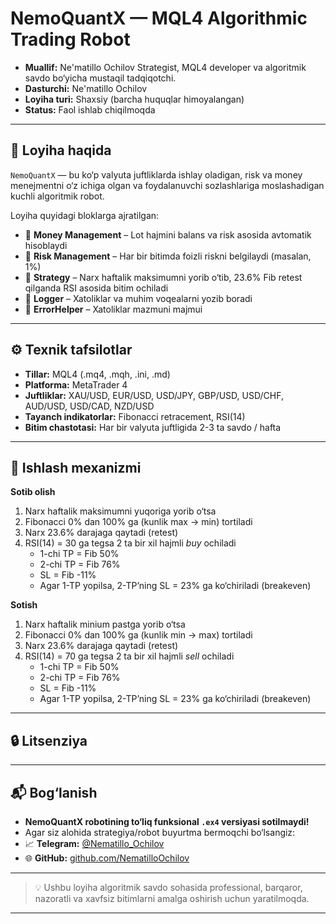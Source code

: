 # NemoQuantX — MQL4 Algorithmic Trading Robot

- **Muallif:** Ne'matillo Ochilov Strategist, MQL4 developer va algoritmik savdo bo‘yicha mustaqil tadqiqotchi.
- **Dasturchi:** Ne'matillo Ochilov
- **Loyiha turi:** Shaxsiy (barcha huquqlar himoyalangan)
- **Status:** Faol ishlab chiqilmoqda

---

## 🧠 Loyiha haqida

`NemoQuantX` — bu ko‘p valyuta juftliklarda ishlay oladigan, risk va money menejmentni o‘z ichiga olgan va foydalanuvchi sozlashlariga moslashadigan kuchli algoritmik robot.

Loyiha quyidagi bloklarga ajratilgan:

- 🔹 **Money Management** – Lot hajmini balans va risk asosida avtomatik hisoblaydi
- 🔹 **Risk Management** – Har bir bitimda foizli riskni belgilaydi (masalan, 1%)
- 🔹 **Strategy** – Narx haftalik maksimumni yorib o‘tib, 23.6% Fib retest qilganda RSI asosida bitim ochiladi
- 🔹 **Logger** – Xatoliklar va muhim voqealarni yozib boradi
- 🔹 **ErrorHelper** – Xatoliklar mazmuni majmui

---

## ⚙️ Texnik tafsilotlar

- **Tillar:** MQL4 (.mq4, .mqh, .ini, .md)
- **Platforma:** MetaTrader 4
- **Juftliklar:** XAU/USD, EUR/USD, USD/JPY, GBP/USD, USD/CHF, AUD/USD, USD/CAD, NZD/USD
- **Tayanch indikatorlar:** Fibonacci retracement, RSI(14)
- **Bitim chastotasi:** Har bir valyuta juftligida 2-3 ta savdo / hafta

---

## 📌 Ishlash mexanizmi
**Sotib olish**
1. Narx haftalik maksimumni yuqoriga yorib o‘tsa
2. Fibonacci 0% dan 100% ga (kunlik max → min) tortiladi
3. Narx 23.6% darajaga qaytadi (retest)
4. RSI(14) = 30 ga tegsa 2 ta bir xil hajmli *buy* ochiladi
    - 1-chi TP = Fib 50%
    - 2-chi TP = Fib 76%
    - SL = Fib -11%
    - Agar 1-TP yopilsa, 2-TP’ning SL = 23% ga ko‘chiriladi (breakeven)
  
**Sotish**
1. Narx haftalik minium pastga yorib o‘tsa
2. Fibonacci 0% dan 100% ga (kunlik min → max) tortiladi
3. Narx 23.6% darajaga qaytadi (retest)
4. RSI(14) = 70 ga tegsa 2 ta bir xil hajmli *sell* ochiladi
    - 1-chi TP = Fib 50%
    - 2-chi TP = Fib 76%
    - SL = Fib -11%
    - Agar 1-TP yopilsa, 2-TP’ning SL = 23% ga ko‘chiriladi (breakeven)

---

## 🔒 Litsenziya

---

## 📬 Bog‘lanish
- **NemoQuantX robotining to‘liq funksional `.ex4` versiyasi sotilmaydi!**
- Agar siz alohida strategiya/robot buyurtma bermoqchi bo‘lsangiz:
- 📈 **Telegram:** [@Nematillo_Ochilov](https://t.me/Nematillo_Ochilov)
- 🌐 **GitHub:** [github.com/NematilloOchilov](https://github.com/NematilloOchilov)

---

> 💡 Ushbu loyiha algoritmik savdo sohasida professional, barqaror, nazoratli va xavfsiz bitimlarni amalga oshirish uchun yaratilmoqda.
****

